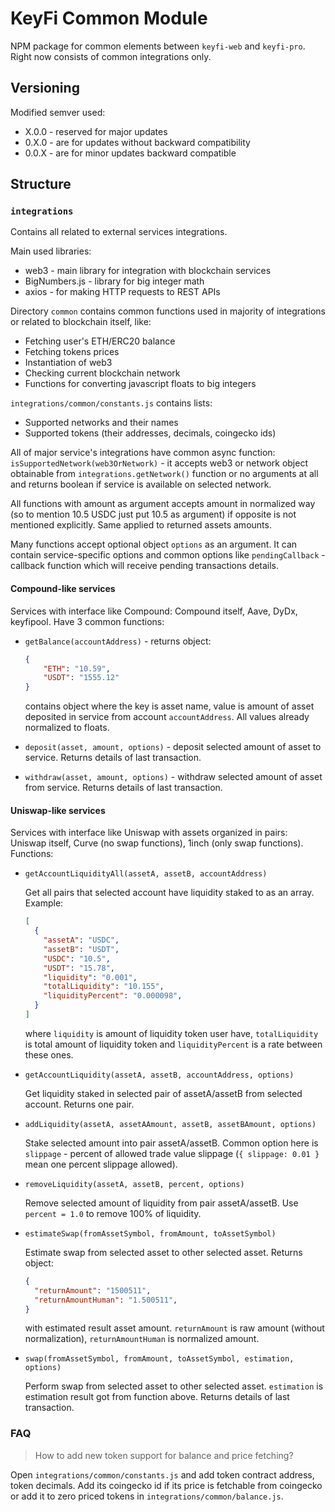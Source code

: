 # KeyFi Common Module

NPM package for common elements between `keyfi-web` and `keyfi-pro`.
Right now consists of common integrations only.

## Versioning

Modified semver used:
* X.0.0 - reserved for major updates
* 0.X.0 - are for updates without backward compatibility
* 0.0.X - are for minor updates backward compatible

## Structure

### `integrations`

Contains all related to external services integrations.

Main used libraries:

* web3 - main library for integration with blockchain services
* BigNumbers.js - library for big integer math
* axios - for making HTTP requests to REST APIs

Directory `common` contains common functions used in majority of integrations or related to blockchain itself, like:

* Fetching user's ETH/ERC20 balance
* Fetching tokens prices
* Instantiation of web3
* Checking current blockchain network
* Functions for converting javascript floats to big integers

`integrations/common/constants.js` contains lists:

* Supported networks and their names
* Supported tokens (their addresses, decimals, coingecko ids)

All of major service's integrations have common async function: `isSupportedNetwork(web3OrNetwork)` - it accepts web3 or network object obtainable from `integrations.getNetwork()` function or no arguments at all and returns boolean if service is available on selected network.

All functions with amount as argument accepts amount in normalized way (so to mention 10.5 USDC just put 10.5 as argument) if opposite is not mentioned explicitly. Same applied to returned assets amounts.

Many functions accept optional object `options` as an argument. It can contain service-specific options and common options like `pendingCallback` - callback function which will receive pending transactions details.

#### Compound-like services

Services with interface like Compound: Compound itself, Aave, DyDx, keyfipool. Have 3 common functions:

* `getBalance(accountAddress)` - returns object:

  ```json
  {
      "ETH": "10.59",
      "USDT": "1555.12"
  }
  ```
  contains object where the key is asset name, value is amount of asset deposited in service from account `accountAddress`. All values already normalized to floats.

* `deposit(asset, amount, options)` - deposit selected amount of asset to service. Returns details of last transaction.

* `withdraw(asset, amount, options)` - withdraw selected amount of asset from service. Returns details of last transaction.

#### Uniswap-like services

Services with interface like Uniswap with assets organized in pairs: Uniswap itself, Curve (no swap functions), 1inch (only swap functions). Functions:

* `getAccountLiquidityAll(assetA, assetB, accountAddress)`

  Get all pairs that selected account have liquidity staked to as an array. Example:

  ```json
  [
    {
      "assetA": "USDC",
      "assetB": "USDT",
      "USDC": "10.5",
      "USDT": "15.78",
      "liquidity": "0.001",
      "totalLiquidity": "10.155",
      "liquidityPercent": "0.000098",
    }
  ]
  ```

  where `liquidity` is amount of liquidity token user have, `totalLiquidity` is total amount of liquidity token and `liquidityPercent` is a rate between these ones.

* `getAccountLiquidity(assetA, assetB, accountAddress, options)`

  Get liquidity staked in selected pair of assetA/assetB from selected account. Returns one pair.

* `addLiquidity(assetA, assetAAmount, assetB, assetBAmount, options)`

  Stake selected amount into pair assetA/assetB. Common option here is `slippage` - percent of allowed trade value slippage (`{ slippage: 0.01 }` mean one percent slippage allowed).

* `removeLiquidity(assetA, assetB, percent, options)`

  Remove selected amount of liquidity from pair assetA/assetB. Use `percent = 1.0` to remove 100% of liquidity.

* `estimateSwap(fromAssetSymbol, fromAmount, toAssetSymbol)`

  Estimate swap from selected asset to other selected asset. Returns object:
  ```json
  {
    "returnAmount": "1500511",
    "returnAmountHuman": "1.500511",
  }
  ```
  with estimated result asset amount. `returnAmount` is raw amount (without normalization), `returnAmountHuman` is normalized amount.

* `swap(fromAssetSymbol, fromAmount, toAssetSymbol, estimation, options)`

  Perform swap from selected asset to other selected asset. `estimation` is estimation result got from function above. Returns details of last transaction.

### FAQ

> How to add new token support for balance and price fetching?

Open `integrations/common/constants.js` and add token contract address, token decimals. Add its coingecko id if its price is fetchable from coingecko or add it to zero priced tokens in `integrations/common/balance.js`.
